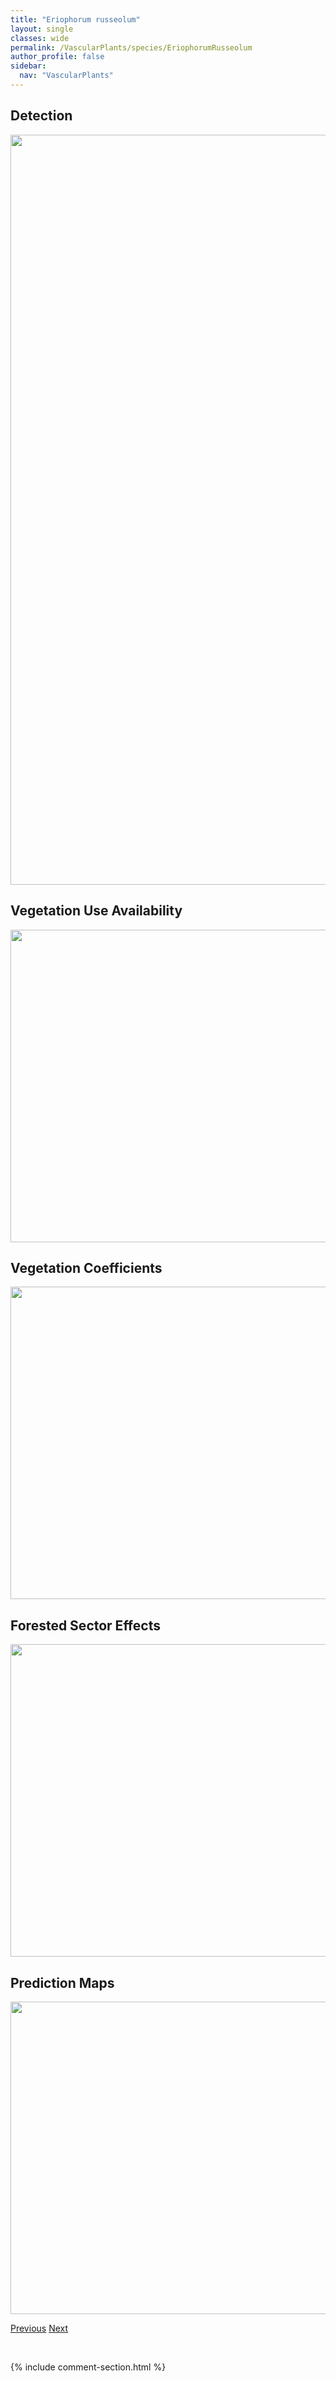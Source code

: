 ```yaml
---
title: "Eriophorum russeolum"
layout: single
classes: wide
permalink: /VascularPlants/species/EriophorumRusseolum
author_profile: false
sidebar:
  nav: "VascularPlants"
---
```


<h2>Detection</h2>

<a href="https://drive.google.com/uc?export=view&id=1snw_lO00p4756CnzORTOH7EI9dzlF7HE">
<img src="https://drive.google.com/uc?export=view&id=1snw_lO00p4756CnzORTOH7EI9dzlF7HE" height = "1200" width = "800">
</a>


<h2>Vegetation Use Availability</h2>

<a href="https://drive.google.com/uc?export=view&id=1sBhP9CtO-9UvUa7pwnELNEiTfez2dw_I">
<img src="https://drive.google.com/uc?export=view&id=1sBhP9CtO-9UvUa7pwnELNEiTfez2dw_I" height = "500" width = "1000">
</a>


<h2>Vegetation Coefficients</h2>

<a href="https://drive.google.com/uc?export=view&id=1YuqatulWtxVPumTrQWx4x0ONHGUqTjpt">
<img src="https://drive.google.com/uc?export=view&id=1YuqatulWtxVPumTrQWx4x0ONHGUqTjpt" height = "500" width = "1000">
</a>


<h2>Forested Sector Effects</h2>

<a href="https://drive.google.com/uc?export=view&id=1n5QJi35MaAqN5HepIVRD1SxN7PCr7_Bv">
<img src="https://drive.google.com/uc?export=view&id=1n5QJi35MaAqN5HepIVRD1SxN7PCr7_Bv" height = "500" width = "1000">
</a>


<h2>Prediction Maps</h2>

<a href="https://drive.google.com/uc?export=view&id=1Eu2_f_wEvh6OE9YZh4o-ZSGhhvb9wBIl">
<img src="https://drive.google.com/uc?export=view&id=1Eu2_f_wEvh6OE9YZh4o-ZSGhhvb9wBIl" height = "500" width = "1000">
</a>


<a href="/DevelopmentWebsite/VascularPlants/species/EriophorumGracile" class="pagination--pager" title="Eriophorum gracile">Previous</a> <a href="/DevelopmentWebsite/VascularPlants/species/EriophorumVaginatum" class="pagination--pager" title="Eriophorum vaginatum">Next</a>

<p>&nbsp;</p>

{% include comment-section.html %}
